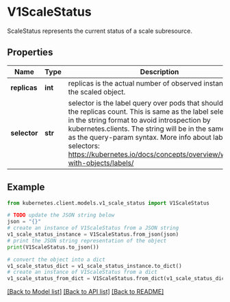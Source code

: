 # V1ScaleStatus

ScaleStatus represents the current status of a scale subresource.

## Properties

Name | Type | Description | Notes
------------ | ------------- | ------------- | -------------
**replicas** | **int** | replicas is the actual number of observed instances of the scaled object. | 
**selector** | **str** | selector is the label query over pods that should match the replicas count. This is same as the label selector but in the string format to avoid introspection by kubernetes.clients. The string will be in the same format as the query-param syntax. More info about label selectors: https://kubernetes.io/docs/concepts/overview/working-with-objects/labels/ | [optional] 

## Example

```python
from kubernetes.client.models.v1_scale_status import V1ScaleStatus

# TODO update the JSON string below
json = "{}"
# create an instance of V1ScaleStatus from a JSON string
v1_scale_status_instance = V1ScaleStatus.from_json(json)
# print the JSON string representation of the object
print(V1ScaleStatus.to_json())

# convert the object into a dict
v1_scale_status_dict = v1_scale_status_instance.to_dict()
# create an instance of V1ScaleStatus from a dict
v1_scale_status_from_dict = V1ScaleStatus.from_dict(v1_scale_status_dict)
```
[[Back to Model list]](../README.md#documentation-for-models) [[Back to API list]](../README.md#documentation-for-api-endpoints) [[Back to README]](../README.md)


